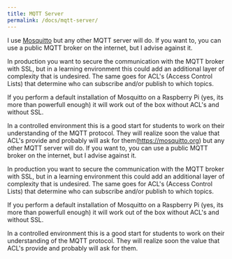 ```yaml
---
title: MQTT Server
permalink: /docs/mqtt-server/
---
```

I use [Mosquitto](https://mosquitto.org) but any other MQTT server will do. If you want to, you can use a public MQTT broker on the internet, but I advise against it.

In production you want to secure the communication with the MQTT broker with SSL, but in a learning environment this could add an additional layer of complexity that is undesired.
The same goes for ACL's (Access Control Lists) that determine who can subscribe and/or publish to which topics.

If you perform a default installation of Mosquitto on a Raspberry Pi (yes, its more than powerfull enough) it will work out of the box without ACL's and without SSL.

In a controlled environment this is a good start for students to work on their understanding of the MQTT protocol.
They will realize soon the value that ACL's provide and probably will ask for them(https://mosquitto.org) but any other MQTT server will do. If you want to, you can use a public MQTT broker on the internet, but I advise against it.

In production you want to secure the communication with the MQTT broker with SSL, but in a learning environment this could add an additional layer of complexity that is undesired.
The same goes for ACL's (Access Control Lists) that determine who can subscribe and/or publish to which topics.

If you perform a default installation of Mosquitto on a Raspberry Pi (yes, its more than powerfull enough) it will work out of the box without ACL's and without SSL.

In a controlled environment this is a good start for students to work on their understanding of the MQTT protocol.
They will realize soon the value that ACL's provide and probably will ask for them.
